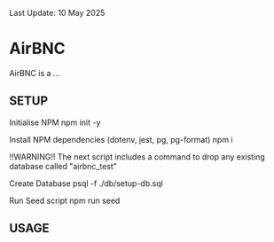 Last Update: 10 May 2025

# AirBNC

AirBNC is a ...

## SETUP

Initialise NPM
    npm init -y

Install NPM dependencies (dotenv, jest, pg, pg-format)
    npm i

!!WARNING!! The next script includes a command to drop any existing database called "airbnc_test"

Create Database
    psql -f ./db/setup-db.sql

Run Seed script
    npm run seed

## USAGE